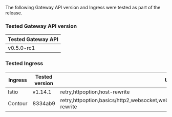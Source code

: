<!--
  This documentation is inserted in release note for each release.
  All variables are defined in .
-->

The following Gateway API version and Ingress were tested as part of the release.

### Tested Gateway API version

| Tested Gateway API       |
| ------------------------ |
| v0.5.0-rc1 |

### Tested Ingress

| Ingress | Tested version          | Unavailable features           |
| ------- | ----------------------- | ------------------------------ |
| Istio   | v1.14.1     | retry,httpoption,host-rewrite   |
| Contour | 8334ab9    | retry,httpoption,basics/http2,websocket,websocket/split,grpc,grpc/split,visibility/path,visibility,update,host-rewrite |
